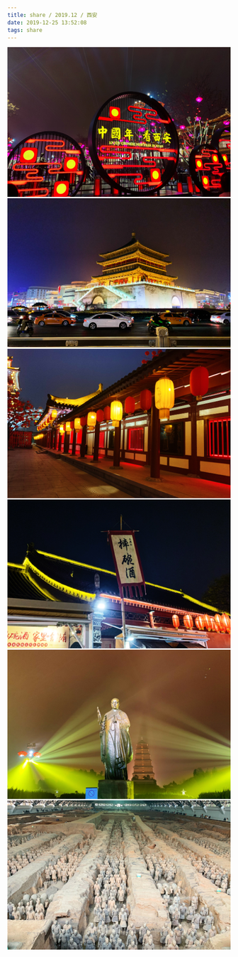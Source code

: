 ```yaml
---
title: share / 2019.12 / 西安
date: 2019-12-25 13:52:08
tags: share
---
```

![](191225-1/01.jpg)
![](191225-1/02.jpg)
![](191225-1/03.jpg)
![](191225-1/04.jpg)
![](191225-1/05.jpg)
![](191225-1/06.jpg)